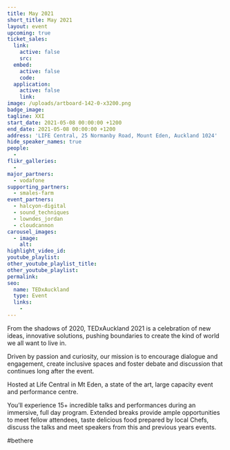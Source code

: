 ```yaml
---
title: May 2021
short_title: May 2021
layout: event
upcoming: true
ticket_sales:
  link:
    active: false
    src:
  embed:
    active: false
    code:
  application:
    active: false
    link:
image: /uploads/artboard-142-0-x3200.png
badge_image:
tagline: XXI
start_date: 2021-05-08 00:00:00 +1200
end_date: 2021-05-08 00:00:00 +1200
address: 'LIFE Central, 25 Normanby Road, Mount Eden, Auckland 1024'
hide_speaker_names: true
people:
  -
flikr_galleries:
  -
major_partners:
  - vodafone
supporting_partners:
  - smales-farm
event_partners:
  - halcyon-digital
  - sound_techniques
  - lowndes_jordan
  - cloudcannon
carousel_images:
  - image:
    alt:
highlight_video_id:
youtube_playlist:
other_youtube_playlist_title:
other_youtube_playlist:
permalink:
seo:
  name: TEDxAuckland
  type: Event
  links:
    -
---
```


From the shadows of 2020, TEDxAuckland 2021 is a celebration of new ideas, innovative solutions, pushing boundaries to create the kind of world we all want to live in.

Driven by passion and curiosity, our mission is to encourage dialogue and engagement, create inclusive spaces and foster debate and discussion that continues long after the event.

Hosted at Life Central in Mt Eden, a state of the art, large capacity event and performance centre.

You’ll experience 15+ incredible talks and performances during an immersive, full day program. Extended breaks provide ample opportunities to meet fellow attendees, taste delicious food prepared by local Chefs, discuss the talks and meet speakers from this and previous years events.

\#bethere
